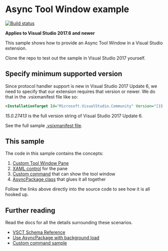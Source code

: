 # Async Tool Window example

[![Build status](https://ci.appveyor.com/api/projects/status/89s5yj3ya9e1jitg?svg=true)](https://ci.appveyor.com/project/madskristensen/customcommandsample)

**Applies to Visual Studio 2017.6 and newer**

This sample shows how to provide an Async Tool Window in a Visual Studio extension.

Clone the repo to test out the sample in Visual Studio 2017 yourself.

## Specify minimum supported version
Since protocol handler support is new in Visual Studio 2017 Update 6, we need to specify that our extension requires that version or newer. We do that in the .vsixmanifest file like so:

```xml
<InstallationTarget Id="Microsoft.VisualStudio.Community" Version="[15.0.27413, 16.0)" />
```

*15.0.27413* is the full version string of Visual Studio 2017 Update 6.

See the full sample [.vsixmanifest file](src/source.extension.vsixmanifest).


## This sample
The code in this sample contains the concepts:

1. [Custom Tool Window Pane](src/ToolWindows/SampleToolWindow.cs)
2. [XAML control](src/ToolWindows/SampleToolWindowControl.xaml) for the pane
3. [Custom command](src/Commands/ShowToolWindow.cs) that can show the tool window
4. [AsyncPackage class](src/MyPackage.cs) that glues it all together

Follow the links above directly into the source code to see how it is all hooked up.

## Further reading
Read the docs for all the details surrounding these scenarios.

* [VSCT Schema Reference](https://docs.microsoft.com/en-us/visualstudio/extensibility/vsct-xml-schema-reference)
* [Use AsyncPackage with background load](https://docs.microsoft.com/en-us/visualstudio/extensibility/how-to-use-asyncpackage-to-load-vspackages-in-the-background)
* [Custom command sample](https://github.com/madskristensen/CustomCommandSample)